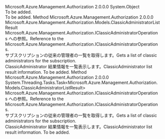 <Type Name="ClassicAdministratorOperationsExtensions" FullName="Microsoft.Azure.Management.Authorization.ClassicAdministratorOperationsExtensions">
  <TypeSignature Language="C#" Value="public static class ClassicAdministratorOperationsExtensions" />
  <TypeSignature Language="ILAsm" Value=".class public auto ansi abstract sealed beforefieldinit ClassicAdministratorOperationsExtensions extends System.Object" />
  <TypeSignature Language="DocId" Value="T:Microsoft.Azure.Management.Authorization.ClassicAdministratorOperationsExtensions" />
  <TypeSignature Language="VB.NET" Value="Public Module ClassicAdministratorOperationsExtensions" />
  <TypeSignature Language="F#" Value="type ClassicAdministratorOperationsExtensions = class" />
  <AssemblyInfo>
    <AssemblyName>Microsoft.Azure.Management.Authorization</AssemblyName>
    <AssemblyVersion>2.0.0.0</AssemblyVersion>
  </AssemblyInfo>
  <Base>
    <BaseTypeName>System.Object</BaseTypeName>
  </Base>
  <Interfaces />
  <Docs>
    <summary>To be added.</summary>
    <remarks>To be added.</remarks>
  </Docs>
  <Members>
    <Member MemberName="List">
      <MemberSignature Language="C#" Value="public static Microsoft.Azure.Management.Authorization.Models.ClassicAdministratorListResult List (this Microsoft.Azure.Management.Authorization.IClassicAdministratorOperations operations);" />
      <MemberSignature Language="ILAsm" Value=".method public static hidebysig class Microsoft.Azure.Management.Authorization.Models.ClassicAdministratorListResult List(class Microsoft.Azure.Management.Authorization.IClassicAdministratorOperations operations) cil managed" />
      <MemberSignature Language="DocId" Value="M:Microsoft.Azure.Management.Authorization.ClassicAdministratorOperationsExtensions.List(Microsoft.Azure.Management.Authorization.IClassicAdministratorOperations)" />
      <MemberSignature Language="VB.NET" Value="&lt;Extension()&gt;&#xA;Public Function List (operations As IClassicAdministratorOperations) As ClassicAdministratorListResult" />
      <MemberSignature Language="F#" Value="static member List : Microsoft.Azure.Management.Authorization.IClassicAdministratorOperations -&gt; Microsoft.Azure.Management.Authorization.Models.ClassicAdministratorListResult" Usage="Microsoft.Azure.Management.Authorization.ClassicAdministratorOperationsExtensions.List operations" />
      <MemberType>Method</MemberType>
      <AssemblyInfo>
        <AssemblyName>Microsoft.Azure.Management.Authorization</AssemblyName>
        <AssemblyVersion>2.0.0.0</AssemblyVersion>
      </AssemblyInfo>
      <ReturnValue>
        <ReturnType>Microsoft.Azure.Management.Authorization.Models.ClassicAdministratorListResult</ReturnType>
      </ReturnValue>
      <Parameters>
        <Parameter Name="operations" Type="Microsoft.Azure.Management.Authorization.IClassicAdministratorOperations" RefType="this" />
      </Parameters>
      <Docs>
        <param name="operations">
            <span data-ttu-id="e7174-101">Microsoft.Azure.Management.Authorization.IClassicAdministratorOperations への参照。</span><span class="sxs-lookup"><span data-stu-id="e7174-101">Reference to the Microsoft.Azure.Management.Authorization.IClassicAdministratorOperations.</span></span>
            </param>
        <summary>
            <span data-ttu-id="e7174-102">サブスクリプションの従来の管理者の一覧を取得します。</span><span class="sxs-lookup"><span data-stu-id="e7174-102">Gets a list of classic administrators for the subscription.</span></span>
            </summary>
        <returns>
            <span data-ttu-id="e7174-103">ClassicAdministrator 結果情報を一覧表示します。</span><span class="sxs-lookup"><span data-stu-id="e7174-103">ClassicAdministrator list result information.</span></span>
            </returns>
        <remarks>To be added.</remarks>
      </Docs>
    </Member>
    <Member MemberName="ListAsync">
      <MemberSignature Language="C#" Value="public static System.Threading.Tasks.Task&lt;Microsoft.Azure.Management.Authorization.Models.ClassicAdministratorListResult&gt; ListAsync (this Microsoft.Azure.Management.Authorization.IClassicAdministratorOperations operations);" />
      <MemberSignature Language="ILAsm" Value=".method public static hidebysig class System.Threading.Tasks.Task`1&lt;class Microsoft.Azure.Management.Authorization.Models.ClassicAdministratorListResult&gt; ListAsync(class Microsoft.Azure.Management.Authorization.IClassicAdministratorOperations operations) cil managed" />
      <MemberSignature Language="DocId" Value="M:Microsoft.Azure.Management.Authorization.ClassicAdministratorOperationsExtensions.ListAsync(Microsoft.Azure.Management.Authorization.IClassicAdministratorOperations)" />
      <MemberSignature Language="VB.NET" Value="&lt;Extension()&gt;&#xA;Public Function ListAsync (operations As IClassicAdministratorOperations) As Task(Of ClassicAdministratorListResult)" />
      <MemberSignature Language="F#" Value="static member ListAsync : Microsoft.Azure.Management.Authorization.IClassicAdministratorOperations -&gt; System.Threading.Tasks.Task&lt;Microsoft.Azure.Management.Authorization.Models.ClassicAdministratorListResult&gt;" Usage="Microsoft.Azure.Management.Authorization.ClassicAdministratorOperationsExtensions.ListAsync operations" />
      <MemberType>Method</MemberType>
      <AssemblyInfo>
        <AssemblyName>Microsoft.Azure.Management.Authorization</AssemblyName>
        <AssemblyVersion>2.0.0.0</AssemblyVersion>
      </AssemblyInfo>
      <ReturnValue>
        <ReturnType>System.Threading.Tasks.Task&lt;Microsoft.Azure.Management.Authorization.Models.ClassicAdministratorListResult&gt;</ReturnType>
      </ReturnValue>
      <Parameters>
        <Parameter Name="operations" Type="Microsoft.Azure.Management.Authorization.IClassicAdministratorOperations" RefType="this" />
      </Parameters>
      <Docs>
        <param name="operations">
            <span data-ttu-id="e7174-104">Microsoft.Azure.Management.Authorization.IClassicAdministratorOperations への参照。</span><span class="sxs-lookup"><span data-stu-id="e7174-104">Reference to the Microsoft.Azure.Management.Authorization.IClassicAdministratorOperations.</span></span>
            </param>
        <summary>
            <span data-ttu-id="e7174-105">サブスクリプションの従来の管理者の一覧を取得します。</span><span class="sxs-lookup"><span data-stu-id="e7174-105">Gets a list of classic administrators for the subscription.</span></span>
            </summary>
        <returns>
            <span data-ttu-id="e7174-106">ClassicAdministrator 結果情報を一覧表示します。</span><span class="sxs-lookup"><span data-stu-id="e7174-106">ClassicAdministrator list result information.</span></span>
            </returns>
        <remarks>To be added.</remarks>
      </Docs>
    </Member>
  </Members>
</Type>